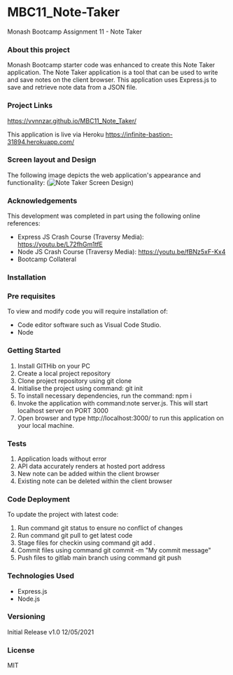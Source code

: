 # MBC11_Note-Taker

Monash Bootcamp Assignment 11 - Note Taker

### About this project
Monash Bootcamp starter code was enhanced to create this Note Taker application.
The Note Taker application is a tool that can be used to write and save notes on the client browser. 
This application uses Express.js to save and retrieve note data from a JSON file.

### Project Links

https://vvnnzar.github.io/MBC11_Note_Taker/

This application is live via Heroku
https://infinite-bastion-31894.herokuapp.com/

### Screen layout and Design

The following image depicts the web application's appearance and functionality:
(![Note Taker Screen Design](https://github.com/vvnnzar/MBC11_Note_Taker/blob/main/public/assets/screen%20design/11-express-homework-demo-01.png))

### Acknowledgements

This development was completed in part using the following online references:

- Express JS Crash Course (Traversy Media): https://youtu.be/L72fhGm1tfE
- Node JS Crash Course (Traversy Media): https://youtu.be/fBNz5xF-Kx4
- Bootcamp Collateral

### Installation

### Pre requisites

To view and modify code you will require installation of:

- Code editor software such as Visual Code Studio.
- Node

### Getting Started

1. Install GITHib on your PC
2. Create a local project repository
3. Clone project repository using git clone
4. Initialise the project using command: git init
5. To install necessary dependencies, run the command: npm i
6. Invoke the application with command:note server.js.  This will start localhost server on PORT 3000
7. Open browser and type http://localhost:3000/ to run this application on your local machine.

### Tests

1. Application loads without error
2. API data accurately renders at hosted port address
3. New note can be added within the client browser
4. Existing note can be deleted within the client browser

### Code Deployment

To update the project with latest code:

1. Run command git status to ensure no conflict of changes
2. Run command git pull to get latest code
3. Stage files for checkin using command git add .
4. Commit files using command git commit -m "My commit message"
5. Push files to gitlab main branch using command git push

### Technologies Used

- Express.js
- Node.js

### Versioning

Initial Release v1.0 12/05/2021

### License

MIT
